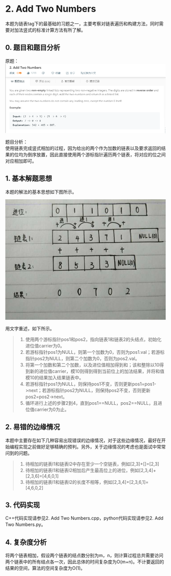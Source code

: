 # 2. Add Two Numbers

  本题为链表tag下的最基础的习题之一，主要考察对链表遍历和构建方法，同时需要对加法竖式的标准计算方法有所了解。
  
  ## 0. 题目和题目分析
  原题：  
  ![avatar](https://github.com/Happyxianyueveryday/Leetcode-Notebook/blob/master/Linked%20List/2.%20Add%20Two%20Numbers/QQ%E6%88%AA%E5%9B%BE20190222204217.png)
  
  题目分析：  
  使用链表完成竖式相加的过程，因为给出的两个作为加数的链表以及要求返回的结果的位均为倒序放置，因此直接使用两个游标指针遍历两个链表，将对应的位之间对应相加即可。
  
  ## 1. 基本解题思想
  本题的解法的基本思想如下图所示。
  
  ![avatar](https://github.com/Happyxianyueveryday/Leetcode-Notebook/blob/master/Linked%20List/2.%20Add%20Two%20Numbers/QQ%E5%9B%BE%E7%89%8720190222211515.jpg)
  
  用文字重述，如下所示。
  > 1. 使用两个游标指针pos1和pos2，指向链表1和链表2的头结点，初始化进位值carrier为0。
  > 2. 若游标指针pos1为NULL，则第一个加数为0，否则为pos1.val；若游标指针pos2为NULL，则第二个加数为0，否则为pos2.val。
  > 3. 将第一个加数和第二个加数，以及进位值相加得到和；该和整除以10得到新的进位值carrier，模10则得到得到当前位上的加法结果，并将和值模10的结果加入结果链表中。
  > 4. 若游标指针pos1为NULL，则保持pos1不变，否则更新pos1=pos1->next；若游标指针pos2为NULL，则保持pos2不变，否则更新pos2=pos2->next。
  > 5. 循环进行上述的步骤2到4，直到pos1==NULL，pos2==NULL，且进位值carrier为0为止。
  
  
  
  ## 2. 易错的边缘情况
  本题中主要存在如下几种容易出现错误的边缘情况，对于这些边缘情况，最好在开始编程实现之前做好足够精确的预判。另外，关于边缘情况的考虑也是面试中常常问到的问题。
  
  > 1. 待相加的链表l1和链表l2中存在至少一个空链表，例如\[2,3]+\[]=\[2,3]
  > 2. 待相加的链表l1和链表l2相加后产生最高位上的进位，例如\[2,3,4]+\[2,3,6]=\[4,6,0,1]
  > 3. 待相加的链表l1和链表l2的长度不相等，例如\[2,3,4]+\[2,3,6,1]=\[4,6,0,2]
  
  ## 3. 代码实现
  C++代码实现请参见2. Add Two Numbers.cpp，python代码实现请参见2. Add Two Numbers.py。
  
  ## 4. 复杂度分析
  将两个链表相加，假设两个链表的结点数分别为m，n，则计算过程总共需要访问两个链表中的所有结点各一次，因此总体的时间复杂度为O(m+n)。不计要返回的结果的空间，算法的空间复杂度为O(1)。
  
  
